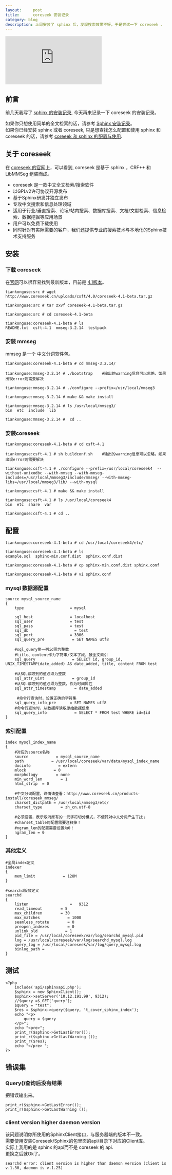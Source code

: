 ```yaml
---
layout:     post
title:      coreseek 安装记录
category: blog
description: 上周安装了 sphinx 后，发现搜索效果不好，于是尝试一下 coreseek .
---
```


![coreseek 封面][cover-image]

## 前言

前几天我写了 [sphinx 的安装记录][sphinx-learn], 今天再来记录一下 coreseek 的安装记录。

如果你只想使用简单的全文检索的话，请参考 [Sphinx 安装记录][sphinx-learn]。  
如果你已经安装 sphinx 或者 coreseek, 只是想查找怎么配置和使用 sphinx 和 coreseek 的话，请参考 [coreeek 和 sphinx 的配置与使用][sphinx-use].  



## 关于 coreseek

在 [coreseek 的官网][coreseek]上，可以看到, coreseek 是基于 sphinx ，CRF++ 和 LibMMSeg 组装而成。

* coreseek 是一款中文全文检索/搜索软件
* 以GPLv2许可协议开源发布
* 基于Sphinx研发并独立发布
* 专攻中文搜索和信息处理领域
* 适用于行业/垂直搜索、论坛/站内搜索、数据库搜索、文档/文献检索、信息检索、数据挖掘等应用场景
* 用户可以免费下载使用
* 同时针对有实际需要的客户，我们还提供专业的搜索技术与本地化的Sphinx技术支持服务


## 安装

### 下载 coreseek

在[官网][coreseek]可以很容易找到最新版本，目前是 [4.1版本][coreseek-source-4-1]。

```
tiankonguse:src # wget http://www.coreseek.cn/uploads/csft/4.0/coreseek-4.1-beta.tar.gz

tiankonguse:src # tar zxvf coreseek-4.1-beta.tar.gz

tiankonguse:src # cd coreseek-4.1-beta

tiankonguse:coreseek-4.1-beta # ls
README.txt  csft-4.1  mmseg-3.2.14  testpack

```

### 安装 mmseg

mmseg 是一个 中文分词软件包。

```
tiankonguse:coreseek-4.1-beta # cd mmseg-3.2.14/

tiankonguse:mmseg-3.2.14 # ./bootstrap    #输出的warning信息可以忽略，如果出现error则需要解决

tiankonguse:mmseg-3.2.14 # ./configure --prefix=/usr/local/mmseg3

tiankonguse:mmseg-3.2.14 # make && make install

tiankonguse:mmseg-3.2.14 # ls /usr/local/mmseg3/
bin  etc  include  lib

tiankonguse:mmseg-3.2.14 #  cd ..
```

###  安装coreseek

```
tiankonguse:coreseek-4.1-beta # cd csft-4.1

tiankonguse:csft-4.1 # sh buildconf.sh    #输出的warning信息可以忽略，如果出现error则需要解决

tiankonguse:csft-4.1 # ./configure --prefix=/usr/local/coreseek4  --without-unixodbc --with-mmseg --with-mmseg-includes=/usr/local/mmseg3/include/mmseg/ --with-mmseg-libs=/usr/local/mmseg3/lib/ --with-mysql 

tiankonguse:csft-4.1 # make && make install

tiankonguse:csft-4.1 # ls /usr/local/coreseek4
bin  etc  share  var

tiankonguse:csft-4.1 # cd ..
```

##  配置


```
tiankonguse:coreseek-4.1-beta # cd /usr/local/coreseek4/etc/

tiankonguse:coreseek-4.1-beta # ls
example.sql  sphinx-min.conf.dist  sphinx.conf.dist

tiankonguse:coreseek-4.1-beta # cp sphinx-min.conf.dist sphinx.conf

tiankonguse:coreseek-4.1-beta # vi sphinx.conf
```


### mysql 数据源配置

```
source mysql_source_name
{
    type                    = mysql

    sql_host                = localhost
    sql_user                = test
    sql_pass                = test
    sql_db                    = test
    sql_port                = 3306
    sql_query_pre            = SET NAMES utf8

    #sql_query第一列id需为整数
    #title、content作为字符串/文本字段，被全文索引
    sql_query                = SELECT id, group_id, UNIX_TIMESTAMP(date_added) AS date_added, title, content FROM test
    
    #从SQL读取到的值必须为整数
    sql_attr_uint            = group_id    
    #从SQL读取到的值必须为整数，作为时间属性
    sql_attr_timestamp        = date_added 

     #命令行查询时，设置正确的字符集
    sql_query_info_pre      = SET NAMES utf8                                       
    #命令行查询时，从数据库读取原始数据信息
    sql_query_info            = SELECT * FROM test WHERE id=$id 
}
```

### 索引配置

```
index mysql_index_name
{
    #对应的source名称
    source            = mysql_source_name             
    path            = /usr/local/coreseek/var/data/mysql_index_name 
    docinfo            = extern
    mlock            = 0
    morphology        = none
    min_word_len        = 1
    html_strip  = 0

    #中文分词配置，详情请查看：http://www.coreseek.cn/products-install/coreseek_mmseg/
    charset_dictpath = /usr/local/mmseg3/etc/ 
    charset_type        = zh_cn.utf-8
    
    #必须设置，表示取消原有的一元字符切分模式，不使其对中文分词产生干扰；
    #charset_table的配置需要注释掉！
    #ngram_len的配置需要设置为0！
    ngram_len = 0
}
```

### 其他定义

```
#全局index定义
indexer
{
    mem_limit            = 128M
}

#searchd服务定义
searchd
{
    listen                  =   9312
    read_timeout        = 5
    max_children        = 30
    max_matches            = 1000
    seamless_rotate        = 0
    preopen_indexes        = 0
    unlink_old            = 1
    pid_file = /usr/local/coreseek/var/log/searchd_mysql.pid  
    log = /usr/local/coreseek/var/log/searchd_mysql.log        
    query_log = /usr/local/coreseek/var/log/query_mysql.log 
    binlog_path =
}
```

## 测试

```
<?php  
    include('api/sphinxapi.php'); 
    $sphinx = new SphinxClient(); 
    $sphinx->setServer('10.12.191.99', 9312); 
    //$query =$_GET['query'];
    $query = "test"; 
    $res = $sphinx->query($query, 't_cover_sphinx_index');
    echo "<p>
        query = $query
    </p>";
    echo "<pre>";  
    print_r($sphinx->GetLastError());
    print_r($sphinx->GetLastWarning ());
    print_r($res); 
    echo "</pre> ";
?>
```

## 错误集

###  Query()查询后没有结果

把错误输出来。

```
print_r($sphinx->GetLastError());
print_r($sphinx->GetLastWarning ());
```

### client version higher daemon version

该问题说明你所使用的SphinxClient接口，与服务器端的版本不一致。  
需要使用安装Coreseek/Sphinx的包里面的api/目录下对应的Client库。  
实际上我用的是 sphinx 的api而不是 coreseek 的 api.  
更换之后就Ok了。

```
searchd error: client version is higher than daemon version (client is v.1.30, daemon is v.1.25)
```


[coreseek-install-log]: http://github.tiankonguse.com/blog/2014/11/03/coreseek-install-log/
[sphinx-use]: http://github.tiankonguse.com/blog/2014/11/06/sphinx-config-and-use/
[coreseek-source-4-1]: http://www.coreseek.cn/uploads/csft/4.0/coreseek-4.1-beta.tar.gz
[sphinx-learn]: http://github.tiankonguse.com/blog/2014/10/30/sphinx-learn/
[coreseek]: http://www.coreseek.com/
[cover-image]: http://tiankonguse.com/lab/cloudLink/baidupan.php?url=/1915453531/3637290315.gif
